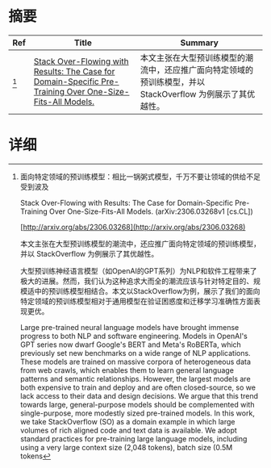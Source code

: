 # 摘要

| Ref | Title | Summary |
| --- | --- | --- |
| [^1] | [Stack Over-Flowing with Results: The Case for Domain-Specific Pre-Training Over One-Size-Fits-All Models.](http://arxiv.org/abs/2306.03268) | 本文主张在大型预训练模型的潮流中，还应推广面向特定领域的预训练模型，并以 StackOverflow 为例展示了其优越性。 |

# 详细

[^1]: 面向特定领域的预训练模型：相比一锅粥式模型，千万不要让领域的供给不足受到波及

    Stack Over-Flowing with Results: The Case for Domain-Specific Pre-Training Over One-Size-Fits-All Models. (arXiv:2306.03268v1 [cs.CL])

    [http://arxiv.org/abs/2306.03268](http://arxiv.org/abs/2306.03268)

    本文主张在大型预训练模型的潮流中，还应推广面向特定领域的预训练模型，并以 StackOverflow 为例展示了其优越性。

    

    大型预训练神经语言模型（如OpenAI的GPT系列）为NLP和软件工程带来了极大的进展。然而，我们认为这种追求大而全的潮流应该与针对特定目的、规模适中的预训练模型相结合。本文以StackOverflow为例，展示了我们的面向特定领域的预训练模型相对于通用模型在验证困惑度和迁移学习准确性方面表现更优。

    Large pre-trained neural language models have brought immense progress to both NLP and software engineering. Models in OpenAI's GPT series now dwarf Google's BERT and Meta's RoBERTa, which previously set new benchmarks on a wide range of NLP applications. These models are trained on massive corpora of heterogeneous data from web crawls, which enables them to learn general language patterns and semantic relationships. However, the largest models are both expensive to train and deploy and are often closed-source, so we lack access to their data and design decisions. We argue that this trend towards large, general-purpose models should be complemented with single-purpose, more modestly sized pre-trained models. In this work, we take StackOverflow (SO) as a domain example in which large volumes of rich aligned code and text data is available. We adopt standard practices for pre-training large language models, including using a very large context size (2,048 tokens), batch size (0.5M tokens
    

